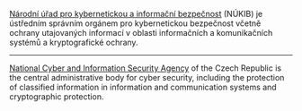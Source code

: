 [Národní úřad pro kybernetickou a informační bezpečnost](https://www.nukib.cz/) (NÚKIB) je ústředním správním orgánem pro kybernetickou bezpečnost včetně ochrany utajovaných informací v oblasti informačních a komunikačních systémů a kryptografické ochrany.

---

[National Cyber and Information Security Agency](https://www.nukib.cz/en/) of the Czech Republic is the central administrative body for cyber security, including the protection of classified information in information and communication systems and cryptographic protection.
